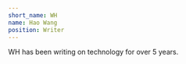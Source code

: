 ```yaml
---
short_name: WH
name: Hao Wang
position: Writer
---
```

WH has been writing on technology for over 5 years.